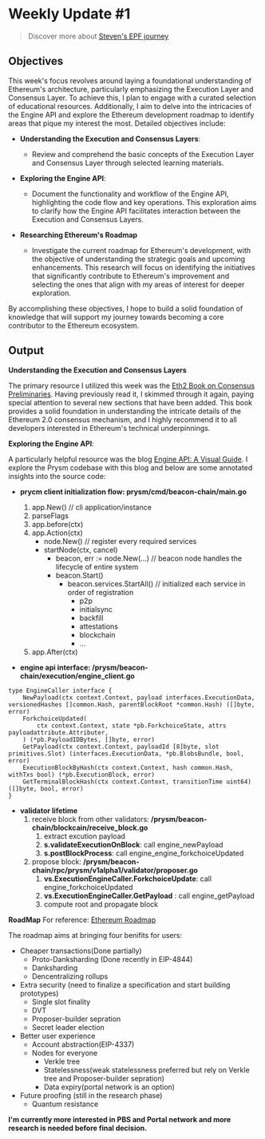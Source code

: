 # Weekly Update #1

> Discover more about [Steven's EPF journey](https://hackmd.io/@qz8qnEAKSzCXkPyX1NRrAg)

## Objectives

This week's focus revolves around laying a foundational understanding of Ethereum's architecture, particularly emphasizing the Execution Layer and Consensus Layer. To achieve this, I plan to engage with a curated selection of educational resources. Additionally, I aim to delve into the intricacies of the Engine API and explore the Ethereum development roadmap to identify areas that pique my interest the most. Detailed objectives include:

- **Understanding the Execution and Consensus Layers**: 
  - Review and comprehend the basic concepts of the Execution Layer and Consensus Layer through selected learning materials. 

- **Exploring the Engine API**:
  - Document the functionality and workflow of the Engine API, highlighting the code flow and key operations. This exploration aims to clarify how the Engine API facilitates interaction between the Execution and Consensus Layers.

- **Researching Ethereum's Roadmap**
  - Investigate the current roadmap for Ethereum's development, with the objective of understanding the strategic goals and upcoming enhancements. This research will focus on identifying the initiatives that significantly contribute to Ethereum's improvement and selecting the ones that align with my areas of interest for deeper exploration.

By accomplishing these objectives, I hope to build a solid foundation of knowledge that will support my journey towards becoming a core contributor to the Ethereum ecosystem.

## Output
**Understanding the Execution and Consensus Layers**

The primary resource I utilized this week was the [Eth2 Book on Consensus Preliminaries](https://eth2book.info/capella/part2/consensus/preliminaries/). Having previously read it, I skimmed through it again, paying special attention to several new sections that have been added. This book provides a solid foundation in understanding the intricate details of the Ethereum 2.0 consensus mechanism, and I highly recommend it to all developers interested in Ethereum's technical underpinnings.

**Exploring the Engine API**:

A particularly helpful resource was the blog [Engine API: A Visual Guide](https://hackmd.io/@danielrachi/engine_api#Block-Building). I explore the Prysm codebase with this blog and below are some annotated insights into the source code:

- **prycm client initialization flow:  prysm/cmd/beacon-chain/main.go**
    1. app.New()  // cli application/instance
    2. parseFlags
    3. app.before(ctx)
    4. app.Action(ctx)
        - node.New() // register every required services
        - startNode(ctx, cancel)
            - beacon, err := node.New(...) // beacon node handles the lifecycle of entire system
            - beacon.Start()
                - beacon.services.StartAll() // initialized each service in order of registration
                    - p2p
                    - initialsync
                    - backfill
                    - attestations
                    - blockchain
                    - ...
    5. app.After(ctx)

- **engine api interface: /prysm/beacon-chain/execution/engine_client.go**
```
type EngineCaller interface {
	NewPayload(ctx context.Context, payload interfaces.ExecutionData, versionedHashes []common.Hash, parentBlockRoot *common.Hash) ([]byte, error)
	ForkchoiceUpdated(
		ctx context.Context, state *pb.ForkchoiceState, attrs payloadattribute.Attributer,
	) (*pb.PayloadIDBytes, []byte, error)
	GetPayload(ctx context.Context, payloadId [8]byte, slot primitives.Slot) (interfaces.ExecutionData, *pb.BlobsBundle, bool, error)
	ExecutionBlockByHash(ctx context.Context, hash common.Hash, withTxs bool) (*pb.ExecutionBlock, error)
	GetTerminalBlockHash(ctx context.Context, transitionTime uint64) ([]byte, bool, error)
}
```

- **validator lifetime**
    1. receive block from other validators: **/prysm/beacon-chain/blockcain/receive_block.go**
        1. extract excution payload
        2. **s.validateExecutionOnBlock**: call engine_newPayload
        3. **s.postBlockProcess**: call engine_engine_forkchoiceUpdated
    2. propose block: **/prysm/beacon-chain/rpc/prysm/v1alpha1/validator/proposer.go**
        1. **vs.ExecutionEngineCaller.ForkchoiceUpdate**: call engine_forkchoiceUpdated
        2. **vs.ExecutionEngineCaller.GetPayload** : call engine_getPayload
        3. compute root and propagate block


**RoadMap**
For reference: [Ethereum Roadmap](https://ethereum.org/en/roadmap/)

The roadmap aims at bringing four benifits for users:
- Cheaper transactions(Done partially)
    - Proto-Danksharding (Done recently in EIP-4844)
    - Danksharding
    - Dencentralizing rollups
- Extra security (need to finalize a specification and start building prototypes)
    - Single slot finality 
    - DVT 
    - Proposer-builder sepration 
    - Secret leader election
- Better user experience
    - Account abstraction(EIP-4337)
    - Nodes for everyone
        - Verkle tree
        - Statelessness(weak statelessness preferred but rely on Verkle tree and Proposer-builder sepration)
        - Data expiry(portal network is an option)
- Future proofing (still in the research phase)
    - Quantum resistance

**I'm currently more interested in PBS and Portal network and more research is needed before final decision.**